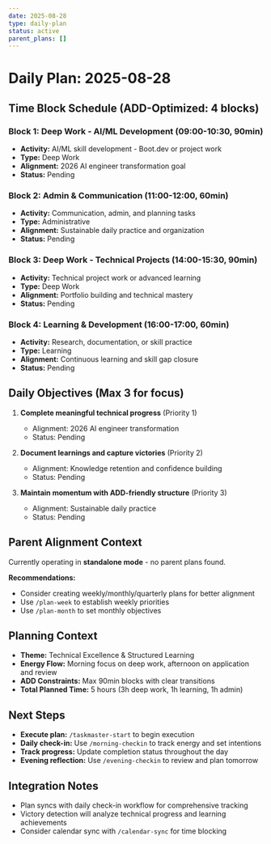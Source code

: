 ```yaml
---
date: 2025-08-28
type: daily-plan
status: active
parent_plans: []
---
```


# Daily Plan: 2025-08-28

## Time Block Schedule (ADD-Optimized: 4 blocks)

### Block 1: Deep Work - AI/ML Development (09:00-10:30, 90min)
- **Activity:** AI/ML skill development - Boot.dev or project work
- **Type:** Deep Work
- **Alignment:** 2026 AI engineer transformation goal
- **Status:** Pending

### Block 2: Admin & Communication (11:00-12:00, 60min)
- **Activity:** Communication, admin, and planning tasks
- **Type:** Administrative
- **Alignment:** Sustainable daily practice and organization
- **Status:** Pending

### Block 3: Deep Work - Technical Projects (14:00-15:30, 90min)
- **Activity:** Technical project work or advanced learning
- **Type:** Deep Work
- **Alignment:** Portfolio building and technical mastery
- **Status:** Pending

### Block 4: Learning & Development (16:00-17:00, 60min)
- **Activity:** Research, documentation, or skill practice
- **Type:** Learning
- **Alignment:** Continuous learning and skill gap closure
- **Status:** Pending

## Daily Objectives (Max 3 for focus)

1. **Complete meaningful technical progress** (Priority 1)
   - Alignment: 2026 AI engineer transformation
   - Status: Pending

2. **Document learnings and capture victories** (Priority 2)
   - Alignment: Knowledge retention and confidence building
   - Status: Pending

3. **Maintain momentum with ADD-friendly structure** (Priority 3)
   - Alignment: Sustainable daily practice
   - Status: Pending

## Parent Alignment Context

Currently operating in **standalone mode** - no parent plans found.

**Recommendations:**
- Consider creating weekly/monthly/quarterly plans for better alignment
- Use `/plan-week` to establish weekly priorities
- Use `/plan-month` to set monthly objectives

## Planning Context

- **Theme:** Technical Excellence & Structured Learning
- **Energy Flow:** Morning focus on deep work, afternoon on application and review
- **ADD Constraints:** Max 90min blocks with clear transitions
- **Total Planned Time:** 5 hours (3h deep work, 1h learning, 1h admin)

## Next Steps

- **Execute plan:** `/taskmaster-start` to begin execution
- **Daily check-in:** Use `/morning-checkin` to track energy and set intentions
- **Track progress:** Update completion status throughout the day
- **Evening reflection:** Use `/evening-checkin` to review and plan tomorrow

## Integration Notes

- Plan syncs with daily check-in workflow for comprehensive tracking
- Victory detection will analyze technical progress and learning achievements
- Consider calendar sync with `/calendar-sync` for time blocking